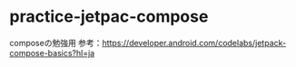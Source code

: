 # practice-jetpac-compose

composeの勉強用
参考：https://developer.android.com/codelabs/jetpack-compose-basics?hl=ja
